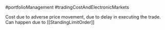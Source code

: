 #portfolioManagement #tradingCostAndElectronicMarkets 

Cost due to adverse price movement, due to delay in executing the trade. 
Can happen due to [[StandingLimitOrder]] 